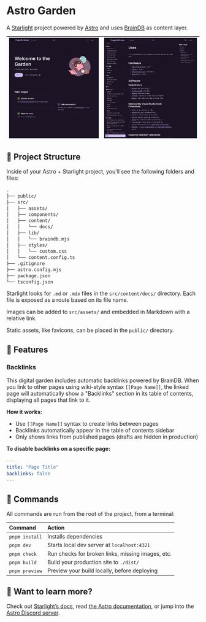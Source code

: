 # Astro Garden

A [Starlight](https://starlight.astro.build) project powered by [Astro](https://astro.build) and uses [BrainDB](https://github.com/stereobooster/braindb) as content layer.

| ![screenshot](screenshots/screenshot.png) | ![screenshot-1](screenshots/screenshot-1.png) |
| --- | --- |

## 🚀 Project Structure

Inside of your Astro + Starlight project, you'll see the following folders and files:

```plaintext
.
├── public/
├── src/
│   ├── assets/
│   ├── components/
│   ├── content/
│   │   └── docs/
│   ├── lib/
│   │   └── braindb.mjs
│   ├── styles/
│   │   └── custom.css
│   └── content.config.ts
├── .gitignore
├── astro.config.mjs
├── package.json
└── tsconfig.json
```

Starlight looks for `.md` or `.mdx` files in the `src/content/docs/` directory. Each file is exposed as a route based on its file name.

Images can be added to `src/assets/` and embedded in Markdown with a relative link.

Static assets, like favicons, can be placed in the `public/` directory.

## 🔗 Features

### Backlinks

This digital garden includes automatic backlinks powered by BrainDB. When you link to other pages using wiki-style syntax `[[Page Name]]`, the linked page will automatically show a "Backlinks" section in its table of contents, displaying all pages that link to it.

**How it works:**

- Use `[[Page Name]]` syntax to create links between pages
- Backlinks automatically appear in the table of contents sidebar
- Only shows links from published pages (drafts are hidden in production)

**To disable backlinks on a specific page:**

```yaml
---
title: "Page Title"
backlinks: false
---
```

## 🧞 Commands

All commands are run from the root of the project, from a terminal:

| Command                | Action                                           |
| :--------------------- | :----------------------------------------------- |
| `pnpm install`         | Installs dependencies                            |
| `pnpm dev`             | Starts local dev server at `localhost:4321`      |
| `pnpm check`           | Run checks for broken links, missing images, etc. |
| `pnpm build`           | Build your production site to `./dist/`          |
| `pnpm preview`         | Preview your build locally, before deploying     |

## 👀 Want to learn more?

Check out [Starlight’s docs](https://starlight.astro.build/), read [the Astro documentation](https://docs.astro.build), or jump into the [Astro Discord server](https://astro.build/chat).
